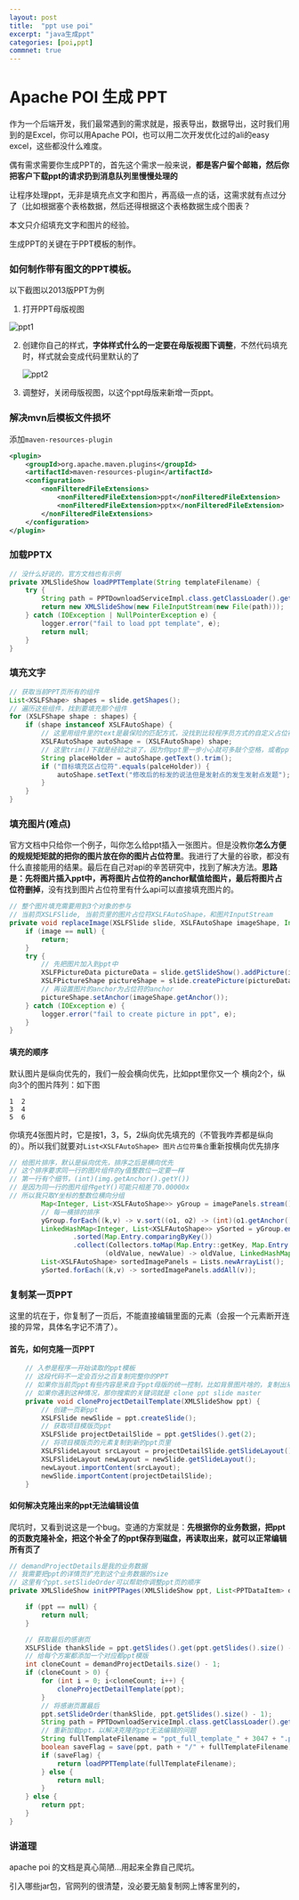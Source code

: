 ```yaml
---
layout: post
title:  "ppt use poi"
excerpt: "java生成ppt"
categories: [poi,ppt]
commnet: true
---
```


# Apache POI 生成 PPT

作为一个后端开发，我们最常遇到的需求就是，报表导出，数据导出，这时我们用到的是Excel，你可以用Apache POI，也可以用二次开发优化过的ali的easy excel，这些都没什么难度。

偶有需求需要你生成PPT的，首先这个需求一般来说，**都是客户留个邮箱，然后你把客户下载ppt的请求扔到消息队列里慢慢处理的**

让程序处理ppt，无非是填充点文字和图片，再高级一点的话，这需求就有点过分了（比如根据塞个表格数据，然后还得根据这个表格数据生成个图表？

本文只介绍填充文字和图片的经验。

生成PPT的关键在于PPT模板的制作。

### 如何制作带有图文的PPT模板。

以下截图以2013版PPT为例

1. 打开PPT母版视图

![ppt1](..\img\ppt1.png)

2. 创建你自己的样式，**字体样式什么的一定要在母版视图下调整**，不然代码填充时，样式就会变成代码里默认的了

   ![ppt2](..\img\ppt2.png)

3. 调整好，关闭母版视图，以这个ppt母版来新增一页ppt。

### 解决mvn后模板文件损坏

添加`maven-resources-plugin`

```xml
<plugin>
    <groupId>org.apache.maven.plugins</groupId>
    <artifactId>maven-resources-plugin</artifactId>
    <configuration>
        <nonFilteredFileExtensions>
            <nonFilteredFileExtension>ppt</nonFilteredFileExtension>
            <nonFilteredFileExtension>pptx</nonFilteredFileExtension>
        </nonFilteredFileExtensions>
    </configuration>
</plugin>
```

### 加载PPTX

```java
// 没什么好说的，官方文档也有示例
private XMLSlideShow loadPPTTemplate(String templateFilename) {
    try {
        String path = PPTDownloadServiceImpl.class.getClassLoader().getResource("template/" + templateFilename).getPath();
        return new XMLSlideShow(new FileInputStream(new File(path)));
    } catch (IOException | NullPointerException e) {
        logger.error("fail to load ppt template", e);
        return null;
    }
}
```

### 填充文字

```java
// 获取当前PPT页所有的组件
List<XSLFShape> shapes = slide.getShapes();
// 遍历这些组件，找到要填充那个组件
for (XSLFShape shape : shapes) {
    if (shape instanceof XSLFAutoShape) {
        // 这里用组件里的text是最保险的匹配方式，没找到比较程序员方式的自定义占位符id
        XSLFAutoShape autoShape = (XSLFAutoShape) shape;
        // 这里trim()下就是经验之谈了，因为你ppt里一步小心就可多敲个空格，或者ppt自动给你追加个空格，trim()下以防万一，或者replaceAll("\\s", "")更实用
        String placeHolder = autoShape.getText().trim();
        if ("目标填充区占位符".equals(palceHolder)) {
            autoShape.setText("修改后的标发的说法但是发射点的发生发射点发题");
        }
    }
}
```

### 填充图片(难点)

官方文档中只给你一个例子，叫你怎么给ppt插入一张图片。但是没教你**怎么方便的规规矩矩就的把你的图片放在你的图片占位符里**。我进行了大量的谷歌，都没有什么直接能用的结果。最后在自己对api的辛苦研究中，找到了解决方法。**思路是：先将图片插入ppt中，再将图片占位符的anchor赋值给图片，最后将图片占位符删掉**，没有找到图片占位符里有什么api可以直接填充图片的。

```java
// 整个图片填充需要用到3个对象的参与
// 当前页XSLFSlide, 当前页里的图片占位符XSLFAutoShape，和图片InputStream
private void replaceImage(XSLFSlide slide, XSLFAutoShape imageShape, InputStream image) {
    if (image == null) {
        return;
    }
    try {
        // 先把图片加入到ppt中
        XSLFPictureData pictureData = slide.getSlideShow().addPicture(image, PictureData.PictureType.JPEG);
        XSLFPictureShape pictureShape = slide.createPicture(pictureData);
        // 再设置图片的anchor为占位符的anchor
        pictureShape.setAnchor(imageShape.getAnchor());
    } catch (IOException e) {
        logger.error("fail to create picture in ppt", e);
    }
}
```

#### 填充的顺序

默认图片是纵向优先的，我们一般会横向优先，比如ppt里你又一个 横向2个，纵向3个的图片阵列：如下图

```
1  2
3  4
5  6
```

你填充4张图片时，它是按1，3，5，2纵向优先填充的（不管我咋弄都是纵向的）。所以我们就要对`List<XSLFAutoShape> 图片占位符集合`重新按横向优先排序

```java
// 给图片排序，默认是纵向优先，排序之后是横向优先
// 这个排序要求同一行的图片组件的y值整数位一定要一样
// 第一行有个细节，(int)(img.getAnchor().getY())
// 是因为同一行的图片组件getY()可能只相差了0.00000x
// 所以我只取Y坐标的整数位横向分组
        Map<Integer, List<XSLFAutoShape>> yGroup = imagePanels.stream().collect(Collectors.groupingBy(img -> (int)(img.getAnchor().getY())));
        // 每一横排的排序
        yGroup.forEach((k,v) -> v.sort((o1, o2) -> (int)(o1.getAnchor().getX() - o2.getAnchor().getX())));
        LinkedHashMap<Integer, List<XSLFAutoShape>> ySorted = yGroup.entrySet().stream()
                .sorted(Map.Entry.comparingByKey())
                .collect(Collectors.toMap(Map.Entry::getKey, Map.Entry::getValue,
                        (oldValue, newValue) -> oldValue, LinkedHashMap::new));
        List<XSLFAutoShape> sortedImagePanels = Lists.newArrayList();
        ySorted.forEach((k,v) -> sortedImagePanels.addAll(v));
```

### 复制某一页PPT

这里的坑在于，你复制了一页后，不能直接编辑里面的元素（会报一个元素断开连接的异常，具体名字记不清了）。

#### 首先，如何克隆一页PPT

```java
	// 入参是程序一开始读取的ppt模板
	// 这段代码不一定会百分之百复制完整你的PPT
	// 如果你当前页ppt有些内容是来自于ppt母版的统一控制，比如背景图片啥的，复制出来的ppt可能不会带上背景图，没做过详细测试研究
	// 如果你遇到这种情况，那你搜索的关键词就是 clone ppt slide master
	private void cloneProjectDetailTemplate(XMLSlideShow ppt) {
        // 创建一页新ppt
        XSLFSlide newSlide = ppt.createSlide();
        // 获取项目模版页ppt
        XSLFSlide projectDetailSlide = ppt.getSlides().get(2);
        // 将项目模版页的元素复制到新的ppt页里
        XSLFSlideLayout srcLayout = projectDetailSlide.getSlideLayout();
        XSLFSlideLayout newLayout = newSlide.getSlideLayout();
        newLayout.importContent(srcLayout);
        newSlide.importContent(projectDetailSlide);
    }
```

#### 如何解决克隆出来的ppt无法编辑设值

爬坑时，又看到说这是一个bug。变通的方案就是：**先根据你的业务数据，把ppt的页数克隆补全，把这个补全了的ppt保存到磁盘，再读取出来，就可以正常编辑所有页了**

```java
// demandProjectDetails是我的业务数据
// 我需要把ppt的详情页扩充到这个业务数据的size
// 这里有个ppt.setSlideOrder可以帮助你调整ppt页的顺序
private XMLSlideShow initPPTPages(XMLSlideShow ppt, List<PPTDataItem> demandProjectDetails) {

    if (ppt == null) {
        return null;
    }

    // 获取最后的感谢页
    XSLFSlide thankSlide = ppt.getSlides().get(ppt.getSlides().size() - 1);
    // 给每个方案都添加一个对应都ppt模版
    int cloneCount = demandProjectDetails.size() - 1;
    if (cloneCount > 0) {
        for (int i = 0; i<cloneCount; i++) {
            cloneProjectDetailTemplate(ppt);
        }
        // 将感谢页置最后
        ppt.setSlideOrder(thankSlide, ppt.getSlides().size() - 1);
        String path = PPTDownloadServiceImpl.class.getClassLoader().getResource("template").getPath();
        // 重新加载ppt，以解决克隆的ppt无法编辑的问题
        String fullTemplateFilename = "ppt_full_template_" + 3047 + ".pptx";
        boolean saveFlag = save(ppt, path + "/" + fullTemplateFilename);
        if (saveFlag) {
            return loadPPTTemplate(fullTemplateFilename);
        } else {
            return null;
        }
    } else {
        return ppt;
    }
}
```

### 讲道理

apache poi 的文档是真心简陋...用起来全靠自己爬坑。

引入哪些jar包，官网列的很清楚，没必要无脑复制网上博客里列的，